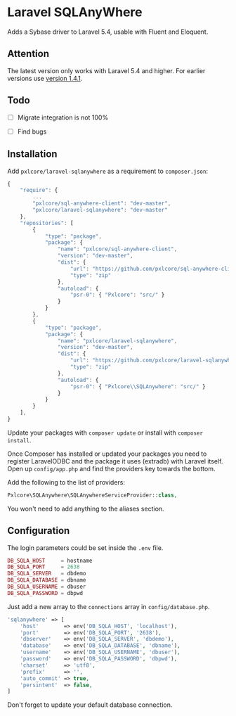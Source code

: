 # Laravel SQLAnyWhere

Adds a Sybase driver to Laravel 5.4, usable with Fluent and Eloquent.

## Attention
The latest version only works with Laravel 5.4 and higher. For earlier
versions use [version 1.4.1](https://github.com/pxlcore/laravel-sqlanywhere/tree/v1.4.1).

## Todo

- [ ] Migrate integration is not 100%
- [ ] Find bugs


## Installation

Add `pxlcore/laravel-sqlanywhere` as a requirement to `composer.json`:

```javascript
{
    "require": {
        ...
        "pxlcore/sql-anywhere-client": "dev-master",
        "pxlcore/laravel-sqlanywhere": "dev-master"
    },
    "repositories": [
        {
            "type": "package",
            "package": {
                "name": "pxlcore/sql-anywhere-client",
                "version": "dev-master",
                "dist": {
                    "url": "https://github.com/pxlcore/sql-anywhere-client/zipball/master",
                    "type": "zip"
                },
                "autoload": {
                    "psr-0": { "Pxlcore": "src/" }
                }
            }
        },
        {
            "type": "package",
            "package": {
                "name": "pxlcore/laravel-sqlanywhere",
                "version": "dev-master",
                "dist": {
                    "url": "https://github.com/pxlcore/laravel-sqlanywhere/zipball/master",
                    "type": "zip"
                },
                "autoload": {
                    "psr-0": { "Pxlcore\\SQLAnywhere": "src/" }
                }
            }
        }
    ],
}
```

Update your packages with `composer update` or install with `composer install`.

Once Composer has installed or updated your packages you need to register
LaravelODBC and the package it uses (extradb) with Laravel itself.
Open up `config/app.php` and find the providers key towards the bottom.


 Add the following to the list of providers:
```php
Pxlcore\SQLAnywhere\SQLAnywhereServiceProvider::class,
```

You won't need to add anything to the aliases section.


## Configuration

The login parameters could be set inside the `.env` file.
```php
DB_SQLA_HOST     = hostname
DB_SQLA_PORT     = 2638
DB_SQLA_SERVER   = dbdemo
DB_SQLA_DATABASE = dbname
DB_SQLA_USERNAME = dbuser
DB_SQLA_PASSWORD = dbpwd
```

Just add a new array to the `connections` array in `config/database.php`.

```php
'sqlanywhere' => [
    'host'        => env('DB_SQLA_HOST', 'localhost'),
    'port'        => env('DB_SQLA_PORT', '2638'),
    'dbserver'    => env('DB_SQLA_SERVER', 'dbdemo'),
    'database'    => env('DB_SQLA_DATABASE', 'dbname'),
    'username'    => env('DB_SQLA_USERNAME', 'dbuser'),
    'password'    => env('DB_SQLA_PASSWORD', 'dbpwd'),
    'charset'     => 'utf8',
    'prefix'      => '',
    'auto_commit' => true,
    'persintent'  => false,
]
```

Don't forget to update your default database connection.
